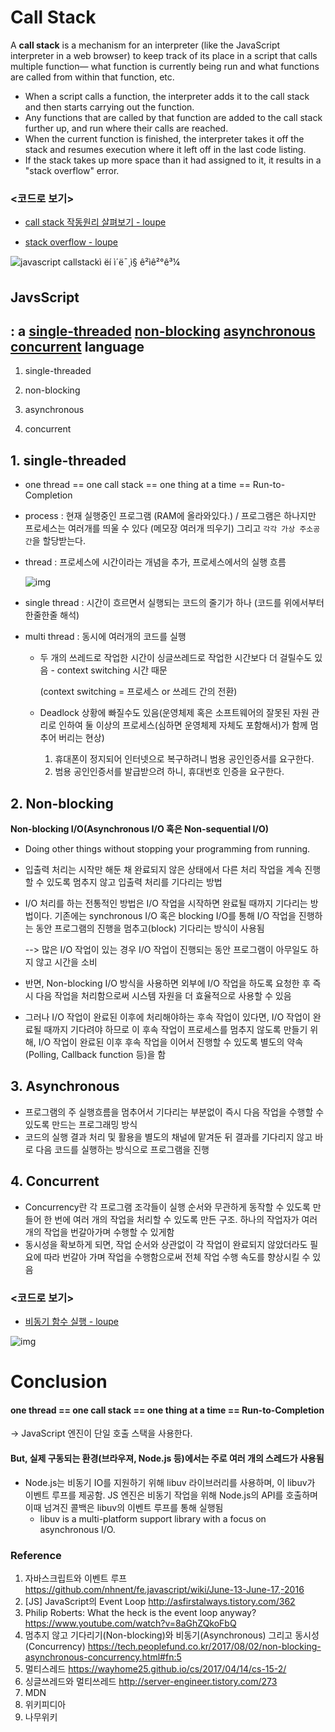 # **Call Stack**

A **call stack** is a mechanism for an interpreter (like the JavaScript interpreter in a web browser) to keep track of its place in a script that calls multiple function— what function is currently being run and what functions are called from within that function, etc.

- When a script calls a function, the interpreter adds it to the call stack and then starts carrying out the function.
- Any functions that are called by that function are added to the call stack further up, and run where their calls are reached.
- When the current function is finished, the interpreter takes it off the stack and resumes execution where it left off in the last code listing.
- If the stack takes up more space than it had assigned to it, it results in a "stack overflow" error.











### <코드로 보기>

- [call stack 작동원리 살펴보기 - loupe](http://latentflip.com/loupe/?code=ZnVuY3Rpb24gbXVsdGlwbHkoYSxiKXsKICAgIHJldHVybiBhKmI7Cn0KCmZ1bmN0aW9uIHNxdWFyZShuKXsKICAgIHJldHVybiBtdWx0aXBseShuLG4pOwp9CgpmdW5jdGlvbiBwcmludFNxdWFyZShuKXsKICAgIHZhciBzcXVhcmVkID0gc3F1YXJlKG4pOwogICAgY29uc29sZS5sb2coc3F1YXJlZCk7Cn0KCnByaW50U3F1YXJlKDQpOw%3D%3D!!!PGJ1dHRvbj5DbGljayBtZSE8L2J1dHRvbj4%3D)

- [stack overflow - loupe](http://latentflip.com/loupe/?code=ZnVuY3Rpb24gZm9vKCl7CiAgICByZXR1cm4gZm9vKCk7Cn0KCmZvbygpOw%3D%3D!!!PGJ1dHRvbj5DbGljayBtZSE8L2J1dHRvbj4%3D)









![javascript callstackì ëí ì´ë¯¸ì§ ê²ìê²°ê³¼](https://image.slidesharecdn.com/sonlejs-event-loop-160805060652/95/javascript-event-loop-11-638.jpg?cb=1470377352)













## **JavsScript** 

##  : a <u>single-threaded</u> <u>non-blocking</u> <u>asynchronous</u> <u>concurrent</u> language

1. single-threaded 

2. non-blocking

3. asynchronous

4. concurrent





## 1. single-threaded

- one thread == one call stack == one thing at a time == Run-to-Completion

- process : 현재 실행중인 프로그램 (RAM에 올라와있다.) / 프로그램은 하나지만 프로세스는 여러개를 띄울 수 있다 (메모장 여러개 띄우기) 그리고 `각각 가상 주소공간`을 할당받는다. 

- thread : 프로세스에 시간이라는 개념을 추가, 프로세스에서의 실행 흐름

  ![img](https://upload.wikimedia.org/wikipedia/commons/thumb/a/a5/Multithreaded_process.svg/220px-Multithreaded_process.svg.png)

- single thread : 시간이 흐르면서 실행되는 코드의 줄기가 하나 (코드를 위에서부터 한줄한줄 해석)

- multi thread : 동시에 여러개의 코드를 실행

  - 두 개의 쓰레드로 작업한 시간이 싱글쓰레드로 작업한 시간보다 더 걸릴수도 있음 - context switching 시간 때문

    (context switching = 프로세스 or 쓰레드 간의 전환)

  - Deadlock 상황에 빠질수도 있음(운영체제 혹은 소프트웨어의 잘못된 자원 관리로 인하여 둘 이상의 프로세스(심하면  운영체제 자체도 포함해서)가 함께 멈추어 버리는 현상)

    1) 휴대폰이 정지되어 인터넷으로 복구하려니 범용 공인인증서를 요구한다. 
    2) 범용 공인인증서를 발급받으려 하니, 휴대번호 인증을 요구한다. 
    






## 2. Non-blocking

**Non-blocking I/O(Asynchronous I/O 혹은 Non-sequential I/O)**

- Doing other things without stopping your programming from running.

- 입출력 처리는 시작만 해둔 채 완료되지 않은 상태에서 다른 처리 작업을 계속 진행할 수 있도록 멈추지 않고 입출력 처리를 기다리는 방법

- I/O 처리를 하는 전통적인 방법은 I/O 작업을 시작하면 완료될 때까지 기다리는 방법이다. 기존에는 synchronous I/O 혹은 blocking I/O를 통해 I/O 작업을 진행하는 동안 프로그램의 진행을 멈추고(block) 기다리는 방식이 사용됨 

  --> 많은 I/O 작업이 있는 경우 I/O 작업이 진행되는 동안 프로그램이 아무일도 하지 않고 시간을 소비 

- 반면, Non-blocking I/O 방식을 사용하면 외부에 I/O 작업을 하도록 요청한 후 즉시 다음 작업을 처리함으로써 시스템 자원을 더 효율적으로 사용할 수 있음
- 그러나 I/O 작업이 완료된 이후에 처리해야하는 후속 작업이 있다면, I/O 작업이 완료될 때까지 기다려야 하므로 이 후속 작업이 프로세스를 멈추지 않도록 만들기 위해, I/O 작업이 완료된 이후 후속 작업을 이어서 진행할 수 있도록 별도의 약속(Polling, Callback function 등)을 함









## 3. Asynchronous 

- 프로그램의 주 실행흐름을 멈추어서 기다리는 부분없이 즉시 다음 작업을 수행할 수 있도록 만드는 프로그래밍 방식
- 코드의 실행 결과 처리 및 활용을 별도의 채널에 맡겨둔 뒤 결과를 기다리지 않고 바로 다음 코드를 실행하는 방식으로 프로그램을 진행









## 4. Concurrent 

- Concurrency란 각 프로그램 조각들이 실행 순서와 무관하게 동작할 수 있도록 만들어 한 번에 여러 개의 작업을 처리할 수 있도록 만든 구조. 하나의 작업자가 여러 개의 작업을 번갈아가며 수행할 수 있게함
- 동시성을 확보하게 되면, 작업 순서와 상관없이 각 작업이 완료되지 않았더라도 필요에 따라 번갈아 가며 작업을 수행함으로써 전체 작업 수행 속도를 향상시킬 수 있음











### <코드로 보기>

- [비동기 함수 실행 - loupe](http://latentflip.com/loupe/?code=ZnVuY3Rpb24gdGVzdDEoKXsKICAgIGNvbnNvbGUubG9nKCJ0ZXN0MSIpOwogICAgdGVzdDIoKTsKfQoKZnVuY3Rpb24gdGVzdDIoKXsKICAgIGxldCB0aW1lciA9IHNldFRpbWVvdXQoZnVuY3Rpb24oKXsKICAgICAgICBjb25zb2xlLmxvZygidGVzdDIiKTsKICAgIH0sIDApOwogICAgdGVzdDMoKTsKfQoKZnVuY3Rpb24gdGVzdDMoKXsKICAgIGNvbnNvbGUubG9nKCJ0ZXN0MyIpOwp9Cgp0ZXN0MSgpOw%3D%3D!!!PGJ1dHRvbj5DbGljayBtZSE8L2J1dHRvbj4%3D)

  











![img](http://prashantb.me/content/images/2017/01/js_runtime.png)



#	Conclusion

#### one thread == one call stack == one thing at a time == Run-to-Completion

-> JavaScript 엔진이 단일 호출 스택을 사용한다. 



#### But, 실제 구동되는 환경(브라우져, Node.js 등)에서는 주로 여러 개의 스레드가 사용됨

- Node.js는 비동기 IO를 지원하기 위해 libuv 라이브러리를 사용하며, 이 libuv가 이벤트 루프를 제공함. JS 엔진은 비동기 작업을 위해 Node.js의 API를 호출하며 이때 넘겨진 콜백은 libuv의 이벤트 루프를 통해 실행됨 
  * libuv is a multi-platform support library with a focus on asynchronous I/O.













### Reference

1. 자바스크립트와 이벤트 루프 https://github.com/nhnent/fe.javascript/wiki/June-13-June-17,-2016
2. [JS] JavaScript의 Event Loop http://asfirstalways.tistory.com/362
3. Philip Roberts: What the heck is the event loop anyway?  https://www.youtube.com/watch?v=8aGhZQkoFbQ
4. 멈추지 않고 기다리기(Non-blocking)와 비동기(Asynchronous) 그리고 동시성(Concurrency) https://tech.peoplefund.co.kr/2017/08/02/non-blocking-asynchronous-concurrency.html#fn:5
5. 멀티스레드 https://wayhome25.github.io/cs/2017/04/14/cs-15-2/
6. 싱글쓰레드와 멀티쓰레드 http://server-engineer.tistory.com/273
7. MDN
8. 위키피디아
9. 나무위키
